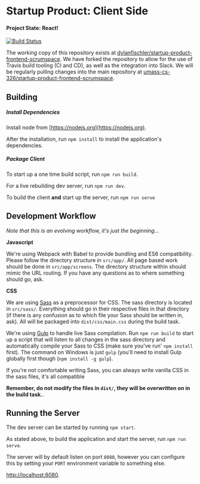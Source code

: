 # Startup Product: Client Side
#### Project State: React!

[![Build Status](https://travis-ci.com/dylanfischler/startup-product-frontend-scrumspace.svg?token=XpAFVxZPs7jbAuEHuYce&branch=master)](https://travis-ci.com/dylanfischler/startup-product-frontend-scrumspace)

The working copy of this repository exists at [dylanfischler/startup-product-frontend-scrumspace](https://github.com/dylanfischler/startup-product-frontend-scrumspace). We have forked the repository to allow for the use of Travis build tooling (CI and CD), as well as the integration into Slack. We will be regularly pulling changes into the main repository at [umass-cs-326/startup-product-frontend-scrumspace](https://github.com/umass-cs-326/startup-product-frontend-scrumspace).

## Building

##### Install Dependencies
Install node from [https://nodejs.org](https://nodejs.org).

After the installation, run `npm install` to install the application's dependencies.

##### Package Client
To start up a one time build script, run `npm run build`. 

For a live rebuilding dev server, run `npm run dev`. 

To build the client **and** start up the server, run `npm run serve`

## Development Workflow
_Note that this is an evolving workflow, it's just the beginning..._

**Javascript**

We're using Webpack with Babel to provide bundling and ES6 compatibility. Please follow the directory structure in `src/app/`. All page based work should be done in `src/app/screens`. The directory structure within should mimic the URL routing. If you have any questions as to where something should go, ask.

**CSS**

We are using [Sass](http://sass-lang.com) as a preprocessor for CSS. The sass directory is located in `src/sass/`. Everything should go in their respective files in that directory (if there is any confusion as to which file your Sass should be written in, ask). All will be packaged into `dist/css/main.css` during the build task.

We're using [Gulp](http://gulpjs.com) to handle live Sass compilation. Run `npm run build` to start up a script that will listen to all changes in the sass directory and automatically compile your Sass to CSS (make sure you've run' `npm install` first). The command on Windows is just `gulp` (you'll need to install Gulp globally first though (`npm install -g gulp`).

If you're not comfortable writing Sass, you can always write vanilla CSS in the sass files, it's all compatible

**Remember, do not modify the files in `dist/`, they will be overwritten on in the build task.**.

## Running the Server

The dev server can be started by running `npm start`.

As stated above, to build the application and start the server, run `npm run serve`.

The server will by default listen on port `8080`, however you can configure this by setting your `PORT` environment variable to something else. 

[http://localhost:8080](http://localhost:8080).
